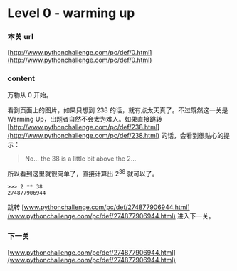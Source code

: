 # Level 0 - warming up


### 本关 url

[http://www.pythonchallenge.com/pc/def/0.html](http://www.pythonchallenge.com/pc/def/0.html)

### content

万物从 0 开始。

看到页面上的图片，如果只想到 238 的话，就有点太天真了。不过既然这一关是 Warming Up，出题者自然不会太为难人。如果直接跳转 [http://www.pythonchallenge.com/pc/def/238.html](http://www.pythonchallenge.com/pc/def/238.html) 的话，会看到很贴心的提示：

> No... the 38 is a little bit above the 2... 

所以看到这里就很简单了，直接计算出 2<sup>38</sup> 就可以了。

```
>>> 2 ** 38
274877906944
```

跳转 [www.pythonchallenge.com/pc/def/274877906944.html](www.pythonchallenge.com/pc/def/274877906944.html) 进入下一关。

### 下一关

[www.pythonchallenge.com/pc/def/274877906944.html](www.pythonchallenge.com/pc/def/274877906944.html)
